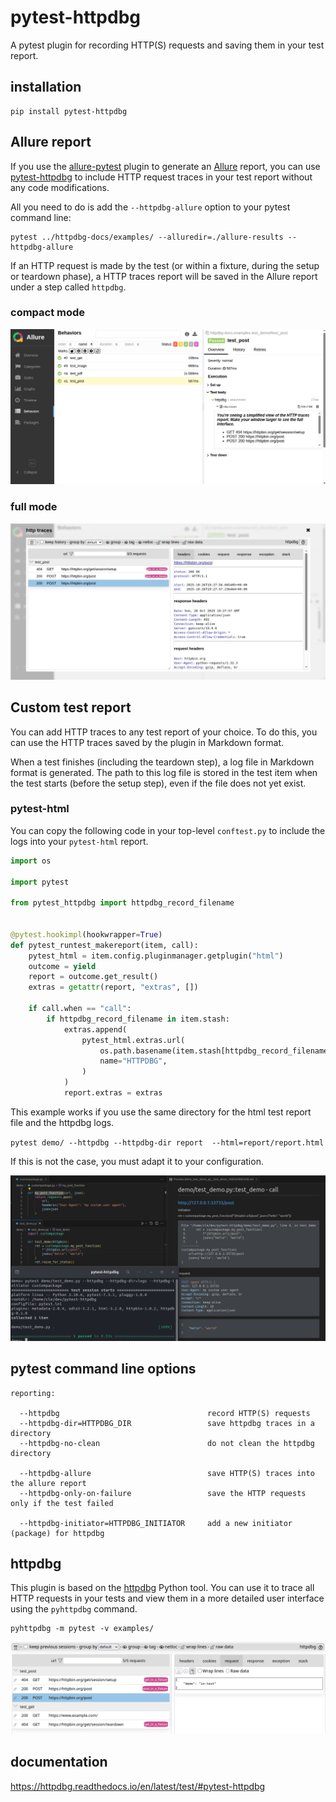# pytest-httpdbg

A pytest plugin for recording HTTP(S) requests and saving them in your test report.

## installation 

```
pip install pytest-httpdbg
```

## Allure report

If you use the [allure-pytest](https://pypi.org/project/allure-pytest/) plugin to generate an [Allure](https://allurereport.org/docs/pytest/) report, you can use [pytest-httpdbg](https://pypi.org/project/pytest-httpdbg/) to include HTTP request traces in your test report without any code modifications.

All you need to do is add the `--httpdbg-allure` option to your pytest command line:

```
pytest ../httpdbg-docs/examples/ --alluredir=./allure-results --httpdbg-allure
``` 

If an HTTP request is made by the test (or within a fixture, during the setup or teardown phase), a HTTP traces report will be saved in the Allure report under a step called `httpdbg`.

### compact mode
![](https://github.com/cle-b/pytest-httpdbg/blob/main/pytest-httpdbg-allure-compact-0.10.0.png?raw=true)

### full mode
![](https://github.com/cle-b/pytest-httpdbg/blob/main/pytest-httpdbg-allure-full-0.10.0.png?raw=true)


## Custom test report

You can add HTTP traces to any test report of your choice. To do this, you can use the HTTP traces saved by the plugin in Markdown format.

When a test finishes (including the teardown step), a log file in Markdown format is generated. The path to this log file is stored in the test item when the test starts (before the setup step), even if the file does not yet exist.

### pytest-html

You can copy the following code in your top-level `conftest.py` to include the logs into your `pytest-html` report.

```python
import os

import pytest

from pytest_httpdbg import httpdbg_record_filename


@pytest.hookimpl(hookwrapper=True)
def pytest_runtest_makereport(item, call):
    pytest_html = item.config.pluginmanager.getplugin("html")
    outcome = yield
    report = outcome.get_result()
    extras = getattr(report, "extras", [])

    if call.when == "call":
        if httpdbg_record_filename in item.stash:
            extras.append(
                pytest_html.extras.url(
                    os.path.basename(item.stash[httpdbg_record_filename]),
                    name="HTTPDBG",
                )
            )
            report.extras = extras
```

This example works if you use the same directory for the html test report file and the httpdbg logs. 
 
 `pytest demo/ --httpdbg --httpdbg-dir report  --html=report/report.html`

If this is not the case, you must adapt it to your configuration.

![](https://github.com/cle-b/pytest-httpdbg/blob/main/ui.png?raw=true)

## pytest command line options

```
reporting:

  --httpdbg                                 record HTTP(S) requests
  --httpdbg-dir=HTTPDBG_DIR                 save httpdbg traces in a directory
  --httpdbg-no-clean                        do not clean the httpdbg directory

  --httpdbg-allure                          save HTTP(S) traces into the allure report
  --httpdbg-only-on-failure                 save the HTTP requests only if the test failed

  --httpdbg-initiator=HTTPDBG_INITIATOR     add a new initiator (package) for httpdbg

```

## httpdbg

This plugin is based on the [httpdbg](https://pypi.org/project/httpdbg/) Python tool. You can use it to trace all HTTP requests in your tests and view them in a more detailed user interface using the `pyhttpdbg` command.

```
pyhttpdbg -m pytest -v examples/
```

![](https://github.com/cle-b/pytest-httpdbg/blob/main/httpdbg-pytest-1.2.1.png?raw=true)

## documentation

https://httpdbg.readthedocs.io/en/latest/test/#pytest-httpdbg
